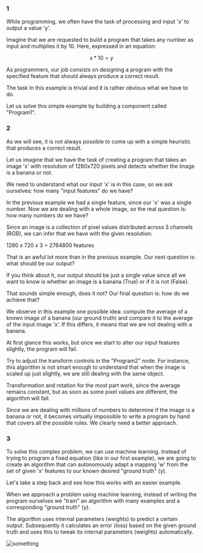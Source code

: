 ### 1

While programming, we often have the task of processing and input 'x' to output a value 'y'.

Imagine that we are requested to build a program that takes any number as input and multiplies it by 10. Here, expressed in an equation: 
```math
x * 10 = y
```
As programmers, our job consists on designing a program with the specified feature that should always produce a correct result.

The task in this example is trivial and it is rather obvious what we have to do. 

Let us solve this simple example by building a component called "Program1".  

### 2

As we will see, it is not always possible to come up with a simple heuristic that produces a correct result.

Let us imagine that we have the task of creating a program that takes an image 'x' with resolution of 1280x720 pixels and detects whether the image is a banana or not. 

We need to understand what our input 'x' is in this case, so we ask ourselves: how many "input features" do we have?

In the previous example we had a single feature, since our 'x' was a single number. Now we are dealing with a whole image, so the real question is: how many numbers do we have?

Since an image is a collection of pixel values distributed across 3 channels (RGB), we can infer that we have with the given resolution: 

1280 x 720 x 3 = 2764800 features

That is an awful lot more than in the previous example. Our next question is: what should be our output?

If you think about it, our output should be just a single value since all we want to know is whether an image is a banana (True) or if it is not (False). 

That sounds simple enough, does it not? Our final question is: how do we achieve that?

We observe in this example one possible idea: compute the average of a known image of a banana (our ground truth) and compare it to the average of the input image 'x'. If this differs, it means that we are not dealing with a banana. 

At first glance this works, but once we start to alter our input features slightly, the program will fail. 

Try to adjust the transform controls in the "Program2" node. For instance, this algorithm is not smart enough to understand that when the image is scaled up just slightly, we are still dealing with the same object. 

Transformation and rotation for the most part work, since the average remains constant, but as soon as some pixel values are different, the algorithm will fail. 

Since we are dealing with millions of numbers to determine if the image is a banana or not, it becomes virtually impossible to write a program by hand that covers all the possible rules. We clearly need a better approach. 

### 3

To solve this complex problem, we can use machine learning. Instead of trying to program a fixed equation (like in our first example), we are going to create an algorithm that can autonomously adapt a mapping 'w' from the set of given 'x' features to our known desired "ground truth" (y).

Let's take a step back and see how this works with an easier example.

When we approach a problem using machine learning, instead of writing the program ourselves we "train" an algorithm with many examples and a  corresponding "ground truth" (y). 

The algorithm uses internal parameters (weights) to predict a certain output. Subsequently it calculates an error (loss) based on the given ground truth and uses this to tweak its internal parameters (weights) automatically.

![something](someimage.jpg)
